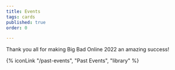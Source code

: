 ```yaml
---
title: Events
tags: cards
published: true
order: 0

---
```


Thank you all for making Big Bad Online 2022 an amazing success!

<!-- {% iconLink "/events", "Events", "calendar-clock" %} -->

{% iconLink "/past-events", "Past Events", "library" %}